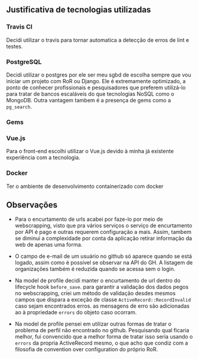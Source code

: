 
## Justificativa de tecnologias utilizadas
### Travis CI
Decidi utilizar o travis para tornar automatica a detecção de erros de lint e testes.

### PostgreSQL
Decidi utilizar o postgres por ele ser meu sgbd de escolha sempre que vou iniciar um projeto com RoR ou Django. Ele é extremamente optimizado, a ponto de conhecer profissionais e pesquisadores que preferem utilizá-lo para tratar de bancos escaláveis do que tecnologias NoSQL como o MongoDB. Outra vantagem tambem é a presença de gems como a `pg_search`.

### Gems

### Vue.js
Para o front-end escolhi utilizar o Vue.js devido à minha já existente experiência
com a tecnologia.

### Docker
Ter o ambiente de desenvolvimento containerizado com docker

## Observações
- Para o encurtamento de urls acabei por faze-lo por meio de webscrapping, visto que pra vários serviços o serviço de encurtamento por API é pago e outras requerem configuração a mais. Assim, tambem se diminui a complexidade por conta da aplicação retirar informação da web de apenas uma forma.

- O campo de e-mail de um usuário no github só aparece quando se está logado, assim como é possível se observar na API do GH. A listagem de organizações também é reduzida quando se acessa sem o login.

- Na model de profile decidi manter o encurtamento de url dentro do lifecycle hook `before_save`. para garantir a validação dos dados pegos no webscrapping, criei um método de validação desdes mesmos campos que dispara a exceção de classe `ActiveRecord::RecordInvalid` caso sejam encontrados erros. as mensagens de erro são adicionadas ao à propriedade `errors` do objeto caso ocorram.

- Na model de profile pensei em utilizar outras formas de tratar o problema de perfil não encontrado no github. Pesquisando qual ficaria melhor, fui convencido que a melhor forma de tratar isso seria usando o `errors` da propria ActiveRecord mesmo, o que acho que condiz com a filosofia de convention over configuration do próprio RoR.
